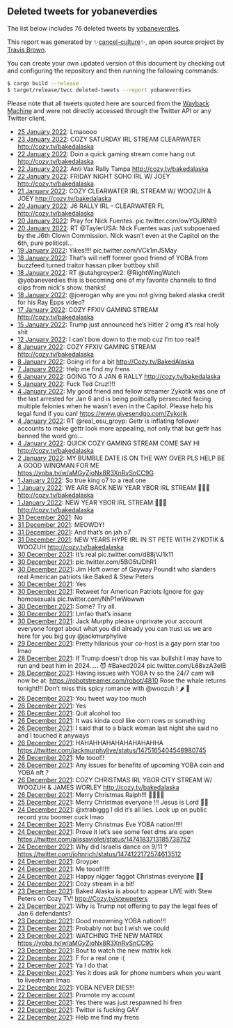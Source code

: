 ## Deleted tweets for yobaneverdies

The list below includes 76 deleted tweets by
[yobaneverdies](https://twitter.com/yobaneverdies).



This report was generated by ✨[cancel-culture](https://github.com/travisbrown/cancel-culture)✨,
an open source project by [Travis Brown](https://twitter.com/travisbrown).

You can create your own updated version of this document by checking out and configuring the
repository and then running the following commands:

```bash
$ cargo build --release
$ target/release/twcc deleted-tweets --report yobaneverdies
```

Please note that all tweets quoted here are sourced from the
[Wayback Machine](https://web.archive.org) and were not directly accessed through the Twitter API or
any Twitter client.

* [25 January 2022](https://web.archive.org/web/20220125155838/https://twitter.com/yobaneverdies/status/1486004310995578887): Lmaoooo <!--1486004310995578887-->
* [23 January 2022](https://web.archive.org/web/20220123043016/https://twitter.com/yobaneverdies/status/1485106261767200778): COZY SATURDAY IRL STREAM CLEARWATER http://cozy.tv/bakedalaska <!--1485106261767200778-->
* [22 January 2022](https://web.archive.org/web/20220122213737/https://twitter.com/yobaneverdies/status/1485002448385286145): Doin a quick gaming stream come hang out http://cozy.tv/bakedalaska <!--1485002448385286145-->
* [22 January 2022](https://web.archive.org/web/20220122173110/https://twitter.com/yobaneverdies/status/1484940399131123719): Anti Vax Rally Tampa http://cozy.tv/bakedalaska <!--1484940399131123719-->
* [22 January 2022](https://web.archive.org/web/20220122032418/https://twitter.com/yobaneverdies/status/1484727308212703238): FRIDAY NIGHT SOHO IRL W/ JOEY http://cozy.tv/bakedalaska <!--1484727308212703238-->
* [21 January 2022](https://web.archive.org/web/20220121032331/https://twitter.com/yobaneverdies/status/1484364735424258051): COZY CLEARWATER IRL STREAM W/ WOOZUH & JOEY http://cozy.tv/bakedalaska <!--1484364735424258051-->
* [20 January 2022](https://web.archive.org/web/20220120230130/https://twitter.com/yobaneverdies/status/1484300057956569089): J6 RALLY IRL - CLEARWATER FL http://cozy.tv/bakedalaska <!--1484300057956569089-->
* [20 January 2022](https://web.archive.org/web/20220120004836/https://twitter.com/yobaneverdies/status/1483963950240878596): Pray for Nick Fuentes. pic.twitter.com/owYOjJRNt9 <!--1483963950240878596-->
* [20 January 2022](https://web.archive.org/web/20220120001138/https://twitter.com/yobaneverdies/status/1483955341637394432): RT @TaylerUSA: Nick Fuentes was just subpoenaed by the J6th Clown Commission.   Nick wasn’t even at the Capitol on the 6th, pure political… <!--1483955341637394432-->
* [19 January 2022](https://web.archive.org/web/20220119001528/https://twitter.com/yobaneverdies/status/1483592626871975936): Yikes!!!! pic.twitter.com/VCk1mJ5May <!--1483592626871975936-->
* [18 January 2022](https://web.archive.org/web/20220119001528/https://twitter.com/yobaneverdies/status/1483592626871975936): That’s will neff former good friend of YOBA from buzzfeed turned traitor hassan piker buttboy shill <!--1483581935918239748-->
* [18 January 2022](https://web.archive.org/web/20220118214048/https://twitter.com/yobaneverdies/status/1483554995312209925): RT @utahgroyper2: @RightWingWatch @yobaneverdies this is becoming one of my favorite channels to find clips from nick's show. thanks! <!--1483554995312209925-->
* [18 January 2022](https://web.archive.org/web/20220118190451/https://twitter.com/yobaneverdies/status/1483513713311236102): @joerogan  why are you not giving baked alaska credit for his Ray Epps video? <!--1483513713311236102-->
* [17 January 2022](https://web.archive.org/web/20220117234700/https://twitter.com/yobaneverdies/status/1483224343979212803): COZY FFXIV GAMING STREAM http://cozy.tv/bakedalaska <!--1483224343979212803-->
* [15 January 2022](https://web.archive.org/web/20220115204417/https://twitter.com/yobaneverdies/status/1482452335569760257): Trump just announced he’s Hitler 2 omg it’s real holy shit <!--1482452335569760257-->
* [12 January 2022](https://web.archive.org/web/20220112220852/https://twitter.com/yobaneverdies/status/1481386457994612737): I can’t bow down to the mob cuz I’m too real!! <!--1481386457994612737-->
* [ 8 January 2022](https://web.archive.org/web/20220108185829/https://twitter.com/yobaneverdies/status/1479888987980447751): COZY FFXIV GAMING STREAM http://cozy.tv/bakedalaska <!--1479888987980447751-->
* [ 8 January 2022](https://web.archive.org/web/20220108032634/https://twitter.com/yobaneverdies/status/1479654447341056000): Going irl for a bit http://Cozy.tv/BakedAlaska <!--1479654447341056000-->
* [ 7 January 2022](https://web.archive.org/web/20220107204408/https://twitter.com/yobaneverdies/status/1479554450570330117): Help me find my frens <!--1479554450570330117-->
* [ 6 January 2022](https://web.archive.org/web/20220106230741/https://twitter.com/yobaneverdies/status/1479228180925923335): GOING TO A JAN 6 RALLY http://cozy.tv/bakedalaska <!--1479228180925923335-->
* [ 5 January 2022](https://web.archive.org/web/20220105205117/https://twitter.com/yobaneverdies/status/1478830218420830216): Fuck Ted Cruz!!!! <!--1478830218420830216-->
* [ 4 January 2022](https://web.archive.org/web/20220104235708/https://twitter.com/yobaneverdies/status/1478515835249569793): My good friend and fellow streamer Zykotik was one of the last arrested for Jan 6 and is being politically persecuted facing multiple felonies when he wasn’t even in the Capitol.   Please help his legal fund if you can! https://www.givesendgo.com/Zykotik <!--1478515835249569793-->
* [ 4 January 2022](https://web.archive.org/web/20220104041824/https://twitter.com/yobaneverdies/status/1478219236652642315): RT @real_osu_groyp: Gettr is inflating follower accounts to make gettr look more appealing, not only that but gettr has banned the word gro… <!--1478219236652642315-->
* [ 4 January 2022](https://web.archive.org/web/20220104001003/https://twitter.com/yobaneverdies/status/1478155844101545984): QUICK COZY GAMING STREAM COME SAY HI http://cozy.tv/bakedalaska <!--1478155844101545984-->
* [ 2 January 2022](https://web.archive.org/web/20220102032816/https://twitter.com/yobaneverdies/status/1477480551456120834): MY BUMBLE DATE IS ON THE WAY OVER PLS HELP BE A GOOD WINGMAN FOR ME https://yoba.tv/w/aMGyZjoNx8R3XnRvSnCC9G <!--1477480551456120834-->
* [ 1 January 2022](https://web.archive.org/web/20220101230037/https://twitter.com/yobaneverdies/status/1477412531333382146): So true king o7 to a real one <!--1477412531333382146-->
* [ 1 January 2022](https://web.archive.org/web/20220101055545/https://twitter.com/yobaneverdies/status/1477155266852446211): WE ARE BACK  NEW YEAR YBOR IRL STREAM 🥳🥳🥳 http://cozy.tv/bakedalaska <!--1477155266852446211-->
* [ 1 January 2022](https://web.archive.org/web/20220101033953/https://twitter.com/yobaneverdies/status/1477122371559510016): NEW YEAR YBOR IRL STREAM 🥳🥳🥳 http://cozy.tv/bakedalaska <!--1477122371559510016-->
* [31 December 2021](https://web.archive.org/web/20211231222846/https://twitter.com/yobaneverdies/status/1477042199024082947): No <!--1477042199024082947-->
* [31 December 2021](https://web.archive.org/web/20211231182422/https://twitter.com/yobaneverdies/status/1476978098063163395): MEOWDY! <!--1476978098063163395-->
* [31 December 2021](https://web.archive.org/web/20211231071450/https://twitter.com/yobaneverdies/status/1476814039930003465): And that’s on jah o7 <!--1476814039930003465-->
* [31 December 2021](https://web.archive.org/web/20211231030314/https://twitter.com/yobaneverdies/status/1476750745630351364): NEW YEARS HYPE IRL IN ST PETE WITH ZYKOTIK & WOOZUH http://cozy.tv/bakedalaska <!--1476750745630351364-->
* [30 December 2021](https://web.archive.org/web/20211230234053/https://twitter.com/yobaneverdies/status/1476698525069189122): It’s real pic.twitter.com/d88jVJ1k11 <!--1476698525069189122-->
* [30 December 2021](https://web.archive.org/web/20211230230038/https://twitter.com/yobaneverdies/status/1476687888154865664): pic.twitter.com/5BO5tJDhR1 <!--1476687888154865664-->
* [30 December 2021](https://web.archive.org/web/20211230224837/https://twitter.com/yobaneverdies/status/1476686162894983170): Jim Hoft owner of Gayway Poundit who slanders real American patriots like Baked & Stew Peters <!--1476686162894983170-->
* [30 December 2021](https://web.archive.org/web/20211230224518/https://twitter.com/yobaneverdies/status/1476685843658125315): Yes <!--1476685843658125315-->
* [30 December 2021](https://web.archive.org/web/20211230222943/https://twitter.com/yobaneverdies/status/1476681683265110017): Retweet for American Patriots  Ignore for gay homosexuals pic.twitter.com/NhP1wWowwn <!--1476681683265110017-->
* [30 December 2021](https://web.archive.org/web/20211230185721/https://twitter.com/yobaneverdies/status/1476627197209235462): Some? Try all. <!--1476627197209235462-->
* [30 December 2021](https://web.archive.org/web/20211230170955/https://twitter.com/yobaneverdies/status/1476600157936488449): Lmfao that’s insane <!--1476600157936488449-->
* [30 December 2021](https://web.archive.org/web/20211230144541/https://twitter.com/yobaneverdies/status/1476563848652070913): Jack Murphy please unprivate your account everyone forgot about what you did already you can trust us we are here for you big guy  @jackmurphylive <!--1476563848652070913-->
* [29 December 2021](https://web.archive.org/web/20211229040219/https://twitter.com/yobaneverdies/status/1476040720498757634): Pretty hilarious your co-host is a gay porn star too lmao <!--1476040720498757634-->
* [28 December 2021](https://web.archive.org/web/20211228062648/https://twitter.com/yobaneverdies/status/1475713009280499713): If Trump doesn’t drop his vax bullshit I may have to run and beat him in 2024….. 😈  #Baked2024  pic.twitter.com/L68xzA3elB <!--1475713009280499713-->
* [28 December 2021](https://web.archive.org/web/20211228042346/https://twitter.com/yobaneverdies/status/1475683852442124299): Having issues with YOBA tv so the 24/7 cam will now be at:  https://robotstreamer.com/robot/4810   Rose the whale returns tonight!!! Don’t miss this spicy romance with  @woozuh ! 🌶 🥵 <!--1475683852442124299-->
* [26 December 2021](https://web.archive.org/web/20211226224603/https://twitter.com/yobaneverdies/status/1475235196467359744): You tweet way too much <!--1475235196467359744-->
* [26 December 2021](https://web.archive.org/web/20211226211544/https://twitter.com/yobaneverdies/status/1475212481723355141): Yes <!--1475212481723355141-->
* [26 December 2021](https://web.archive.org/web/20211226205711/https://twitter.com/yobaneverdies/status/1475207818118639616): Quit alcohol too <!--1475207818118639616-->
* [26 December 2021](https://web.archive.org/web/20211226195938/https://twitter.com/yobaneverdies/status/1475193334805188616): It was kinda cool like corn rows or something <!--1475193334805188616-->
* [26 December 2021](https://web.archive.org/web/20211226195538/https://twitter.com/yobaneverdies/status/1475192316117803016): I said that to a black woman last night she said no and I touched it anyways <!--1475192316117803016-->
* [26 December 2021](https://web.archive.org/web/20211226191720/https://twitter.com/yobaneverdies/status/1475182686759268368): HAHAHHAHAHAHAHAHAHHA https://twitter.com/jackmurphylive/status/1475165404548980745 <!--1475182686759268368-->
* [26 December 2021](https://web.archive.org/web/20211226175411/https://twitter.com/yobaneverdies/status/1475161748919496704): Me tooo!!! <!--1475161748919496704-->
* [26 December 2021](https://web.archive.org/web/20211226174419/https://twitter.com/yobaneverdies/status/1475159927144554504): Any issues for benefits of upcoming YOBA coin and YOBA nft ? <!--1475159927144554504-->
* [26 December 2021](https://web.archive.org/web/20211226050550/https://twitter.com/yobaneverdies/status/1474969662970605569): COZY CHRISTMAS IRL YBOR CITY STREAM W/ WOOZUH & JAMES WORLEY http://cozy.tv/bakedalaska <!--1474969662970605569-->
* [26 December 2021](https://web.archive.org/web/20211226035854/https://twitter.com/yobaneverdies/status/1474952298119970822): Merry Christmas Ralph!!! 🎄🎁🙏🏻 <!--1474952298119970822-->
* [25 December 2021](https://web.archive.org/web/20211225172006/https://twitter.com/yobaneverdies/status/1474790793571414030): Merry Christmas everyone !!!  Jesus is Lord 🎄🎁 <!--1474790793571414030-->
* [24 December 2021](https://web.archive.org/web/20211224182048/https://twitter.com/yobaneverdies/status/1474444967045210116): @xtrabiggg I did it’s all lies. Look up on public record you boomer cuck lmao <!--1474444967045210116-->
* [24 December 2021](https://web.archive.org/web/20211224165813/https://twitter.com/yobaneverdies/status/1474422868926730257): Merry Christmas Eve YOBA nation!!!!! <!--1474422868926730257-->
* [24 December 2021](https://web.archive.org/web/20211224055539/https://twitter.com/yobaneverdies/status/1474256154486321152): Prove it let’s see some feet dms are open https://twitter.com/alissaviolet/status/1474183713185738752 <!--1474256154486321152-->
* [24 December 2021](https://web.archive.org/web/20211224055001/https://twitter.com/yobaneverdies/status/1474255994486206515): Why did Israelis dance on 9/11 ? https://twitter.com/johnrich/status/1474122172574613512 <!--1474255994486206515-->
* [24 December 2021](https://web.archive.org/web/20211224055430/https://twitter.com/yobaneverdies/status/1474255877309935655): Groyper <!--1474255877309935655-->
* [24 December 2021](https://web.archive.org/web/20211224060047/https://twitter.com/yobaneverdies/status/1474255803976724494): Me tooo!!!!!! <!--1474255803976724494-->
* [24 December 2021](https://web.archive.org/web/20211224012436/https://twitter.com/yobaneverdies/status/1474187899864326148): Happy nigger faggot Christmas everyone 🎄😎 <!--1474187899864326148-->
* [24 December 2021](https://web.archive.org/web/20211224004419/https://twitter.com/yobaneverdies/status/1474179094283792384): Cozy stream in a bit! <!--1474179094283792384-->
* [23 December 2021](https://web.archive.org/web/20211223231242/https://twitter.com/yobaneverdies/status/1474154743501103113): Baked Alaska is about to appear LIVE with Stew Peters on Cozy TV! http://Cozy.tv/stewpeters <!--1474154743501103113-->
* [23 December 2021](https://web.archive.org/web/20211223194649/https://twitter.com/yobaneverdies/status/1474102922027966474): Why is Trump not offering to pay the legal fees of Jan 6 defendants? <!--1474102922027966474-->
* [23 December 2021](https://web.archive.org/web/20211223192926/https://twitter.com/yobaneverdies/status/1474098556780912652): Good meowning YOBA nation!!! <!--1474098556780912652-->
* [23 December 2021](https://web.archive.org/web/20211223192916/https://twitter.com/yobaneverdies/status/1474098506470199296): Probably not but I wish we could <!--1474098506470199296-->
* [23 December 2021](https://web.archive.org/web/20211223015812/https://twitter.com/yobaneverdies/status/1473833993435033609): WATCHING THE NEW MATRIX https://yoba.tv/w/aMGyZjoNx8R3XnRvSnCC9G <!--1473833993435033609-->
* [23 December 2021](https://web.archive.org/web/20211223013026/https://twitter.com/yobaneverdies/status/1473826991677841409): Bout to watch the new matrix kek <!--1473826991677841409-->
* [22 December 2021](https://web.archive.org/web/20211222234102/https://twitter.com/yobaneverdies/status/1473799495288860673): F for a real one :( <!--1473799495288860673-->
* [22 December 2021](https://web.archive.org/web/20211222230855/https://twitter.com/yobaneverdies/status/1473791412906954753): Ya I do that <!--1473791412906954753-->
* [22 December 2021](https://web.archive.org/web/20211222222717/https://twitter.com/yobaneverdies/status/1473780913678991372): Yes it does ask for phone numbers when you want to livestream lmao <!--1473780913678991372-->
* [22 December 2021](https://web.archive.org/web/20211222213721/https://twitter.com/yobaneverdies/status/1473768364459896841): YOBA NEVER DIES!!! <!--1473768364459896841-->
* [22 December 2021](https://web.archive.org/web/20211222212444/https://twitter.com/yobaneverdies/status/1473766472900124672): Promote my account <!--1473766472900124672-->
* [22 December 2021](https://web.archive.org/web/20211222212232/https://twitter.com/yobaneverdies/status/1473764632972169226): Yes there was just respawned hi fren <!--1473764632972169226-->
* [22 December 2021](https://web.archive.org/web/20211222194031/https://twitter.com/yobaneverdies/status/1473740228187803659): Twitter is fucking GAY <!--1473740228187803659-->
* [22 December 2021](https://web.archive.org/web/20211223034949/https://twitter.com/yobaneverdies/status/1473738411341189123?s=21): Help me find my frens <!--1473738411341189123-->
